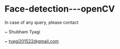 # Face-detection---openCV


In case of any query, please contact

~ Shubham Tyagi

~ tyagi201522@gmail.com 
